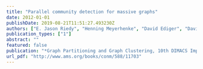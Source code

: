 ```yaml
---
title: "Parallel community detection for massive graphs"
date: 2012-01-01
publishDate: 2019-08-21T11:51:27.493230Z
authors: ["E. Jason Riedy", "Henning Meyerhenke", "David Ediger", "David A. Bader"]
publication_types: ["1"]
abstract: ""
featured: false
publication: "*Graph Partitioning and Graph Clustering, 10th DIMACS Implementation Challenge Workshop, Georgia Institute of Technology, Atlanta, GA, USA, February 13-14, 2012. Proceedings*"
url_pdf: "http://www.ams.org/books/conm/588/11703"
---
```


